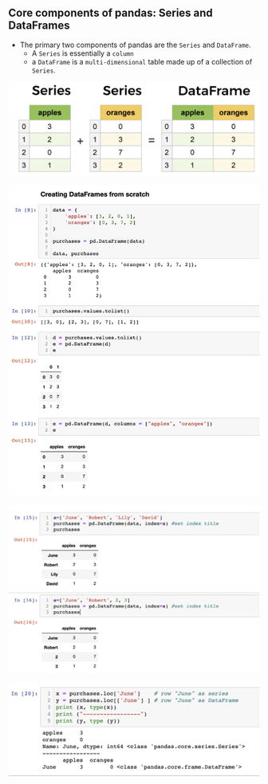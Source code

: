 ## Core components of pandas: Series and DataFrames

- The primary two components of pandas are the `Series` and 
  `DataFrame`.
  - A `Series` is essentially a `column`
  - a `DataFrame` is a `multi-dimensional` table made up of a 
    collection of `Series`.

![](img/2021-03-26-22-30-08.png)

![](img/2021-03-26-22-45-44.png)

![](img/2021-03-26-22-48-35.png)

![](img/2021-03-27-00-05-47.png)




